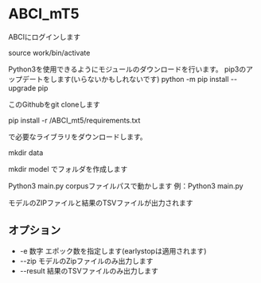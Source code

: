 # ABCI_mT5

ABCIにログインします

source work/bin/activate

Python3を使用できるようにモジュールのダウンロードを行います。
pip3のアップデートをします(いらないかもしれないです)
python -m pip install --upgrade pip

このGithubをgit cloneします

pip install -r /ABCI_mt5/requirements.txt

で必要なライブラリをダウンロードします。

mkdir data

mkdir model
でフォルダを作成します


Python3 main.py corpusファイルパスで動かします
例：Python3 main.py 

モデルのZIPファイルと結果のTSVファイルが出力されます

## オプション
- -e 数字 エポック数を指定します(earlystopは適用されます)
- --zip モデルのZipファイルのみ出力します
- --result 結果のTSVファイルのみ出力します

